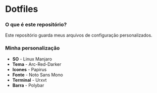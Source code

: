 # Dotfiles

### O que é este repositório?

Este repositório guarda meus arquivos de configuração personalizados.

### Minha personalização

- **SO** - Linux Manjaro
- **Tema** - Arc-Red-Darker
- **Icones** - Papirus
- **Fonte** - Noto Sans Mono
- **Terminal** - Urxvt
- **Barra** - Polybar
